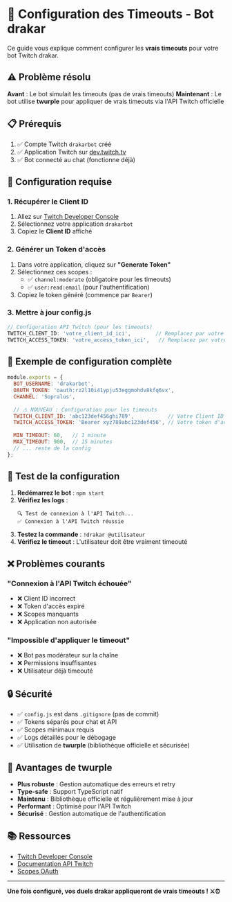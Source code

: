 # 🔧 Configuration des Timeouts - Bot drakar

Ce guide vous explique comment configurer les **vrais timeouts** pour votre bot Twitch drakar.

## ⚠️ Problème résolu

**Avant** : Le bot simulait les timeouts (pas de vrais timeouts)
**Maintenant** : Le bot utilise **twurple** pour appliquer de vrais timeouts via l'API Twitch officielle

## 📋 Prérequis

1. ✅ Compte Twitch `drakarbot` créé
2. ✅ Application Twitch sur [dev.twitch.tv](https://dev.twitch.tv/console)
3. ✅ Bot connecté au chat (fonctionne déjà)

## 🔑 Configuration requise

### 1. Récupérer le Client ID
1. Allez sur [Twitch Developer Console](https://dev.twitch.tv/console)
2. Sélectionnez votre application `drakarbot`
3. Copiez le **Client ID** affiché

### 2. Générer un Token d'accès
1. Dans votre application, cliquez sur **"Generate Token"**
2. Sélectionnez ces scopes :
   - ✅ `channel:moderate` (obligatoire pour les timeouts)
   - ✅ `user:read:email` (pour l'authentification)
3. Copiez le token généré (commence par `Bearer`)

### 3. Mettre à jour config.js
```javascript
// Configuration API Twitch (pour les timeouts)
TWITCH_CLIENT_ID: 'votre_client_id_ici',        // Remplacez par votre Client ID
TWITCH_ACCESS_TOKEN: 'votre_access_token_ici',   // Remplacez par votre token
```

## 📝 Exemple de configuration complète

```javascript
module.exports = {
  BOT_USERNAME: 'drakarbot',
  OAUTH_TOKEN: 'oauth:rz2l10i41ypju53eggmohdv8kfq6vx',
  CHANNEL: 'Sopralus',
  
  // ⚠️ NOUVEAU : Configuration pour les timeouts
  TWITCH_CLIENT_ID: 'abc123def456ghi789',           // Votre Client ID
  TWITCH_ACCESS_TOKEN: 'Bearer xyz789abc123def456', // Votre token d'accès
  
  MIN_TIMEOUT: 60,   // 1 minute
  MAX_TIMEOUT: 900,  // 15 minutes
  // ... reste de la config
};
```

## 🧪 Test de la configuration

1. **Redémarrez le bot** : `npm start`
2. **Vérifiez les logs** :
   ```
   🔍 Test de connexion à l'API Twitch...
   ✅ Connexion à l'API Twitch réussie
   ```
3. **Testez la commande** : `!drakar @utilisateur`
4. **Vérifiez le timeout** : L'utilisateur doit être vraiment timeouté

## ❌ Problèmes courants

### "Connexion à l'API Twitch échouée"
- ❌ Client ID incorrect
- ❌ Token d'accès expiré
- ❌ Scopes manquants
- ❌ Application non autorisée

### "Impossible d'appliquer le timeout"
- ❌ Bot pas modérateur sur la chaîne
- ❌ Permissions insuffisantes
- ❌ Utilisateur déjà timeouté

## 🔒 Sécurité

- ✅ `config.js` est dans `.gitignore` (pas de commit)
- ✅ Tokens séparés pour chat et API
- ✅ Scopes minimaux requis
- ✅ Logs détaillés pour le débogage
- ✅ Utilisation de **twurple** (bibliothèque officielle et sécurisée)

## 🚀 Avantages de twurple

- **Plus robuste** : Gestion automatique des erreurs et retry
- **Type-safe** : Support TypeScript natif
- **Maintenu** : Bibliothèque officielle et régulièrement mise à jour
- **Performant** : Optimisé pour l'API Twitch
- **Sécurisé** : Gestion automatique de l'authentification

## 📚 Ressources

- [Twitch Developer Console](https://dev.twitch.tv/console)
- [Documentation API Twitch](https://dev.twitch.tv/docs/api)
- [Scopes OAuth](https://dev.twitch.tv/docs/authentication/scopes)

---

**Une fois configuré, vos duels drakar appliqueront de vrais timeouts ! ⚔️⏰**

